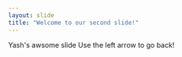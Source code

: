 ```yaml
---
layout: slide
title: "Welcome to our second slide!"
---
```

Yash's awsome slide
Use the left arrow to go back!
